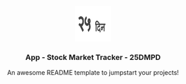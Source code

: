 <!-- PROJECT LOGO -->
<br />
<p align="center">
  <a href="https://github.com/iamkrishnagawade/25dmpd">
      <img src="./logo.png" alt="Logo" width="80" height="80">
   </a>
  <h3 align="center">App - Stock Market Tracker - 25DMPD</h3>
  <p align="center">
    An awesome README template to jumpstart your projects!
  </p>
</p>

